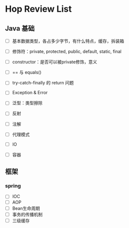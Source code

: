 # Hop Review List

## Java 基础

- [ ] 基本数据类型，各占多少字节，有什么特点，缓存，拆装箱
- [ ] 修饰符：private, protected, public, default, static, final
- [ ] constructor：是否可以被private修饰，意义
- [ ] == 与 equals()
- [ ] try-catch-finally 的 return 问题 
- [ ] Exception & Error
- [ ] 泛型：类型擦除
- [ ] 反射
- [ ] 注解
- [ ] 代理模式
- [ ] IO
- [ ] 容器



## 框架

### spring

- [ ] IOC
- [ ] AOP
- [ ] Bean生命周期
- [ ] 事务的传播机制
- [ ] 三级缓存  